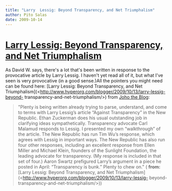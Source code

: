 ```yaml
---
title: "Larry  Lessig: Beyond Transparency, and Net Triumphalism"
author: Pito Salas
date: 2009-10-14
---
```

# [Larry  Lessig: Beyond Transparency, and Net Triumphalism](None)




As David W. says, there's a lot that's been written in response to the
provocative article by Larry Lessig. I haven't yet read all of it, but what
I've seen is very provocative (in a good sense.)All the pointers you might
need can be found here: [Larry Lessig: Beyond Transparency, and Net
Triumphalism](<http://www.hyperorg.com/blogger/2009/10/13/larry-lessig-beyond-
transparency-and-net-triumphalism/>) from [Joho the
Blog](<http://www.hyperorg.com/blogger/feed/>):

> "Plenty is being written already trying to parse, understand, and come to
> terms with Larry Lessig’s article “Against Transparency” in the New
> Republic. Ethan Zuckerman does his usual outstanding job in clarifying ideas
> sympathetically. Transparency advocate Carl Malamud responds to Lessig. I
> presented my own “walkthrough” of the article. The New Republic has run Tim
> Wu’s response, which agrees with Lessig in important ways. The New Republic
> has also run four other responses, including an excellent response from
> Ellen Miller and Michael Klein, founders of the Sunlight Foundation, the
> leading advocate for transparency. (My response is included in that set of
> four.) Aaron Swartz prefigured Larry’s argument in a piece he posted in
> April: “Transparency is bunk.” Plenty to chew on." ( **from:**[Larry Lessig:
> Beyond Transparency, and Net
> Triumphalism](<http://www.hyperorg.com/blogger/2009/10/13/larry-lessig-
> beyond-transparency-and-net-triumphalism/>))


